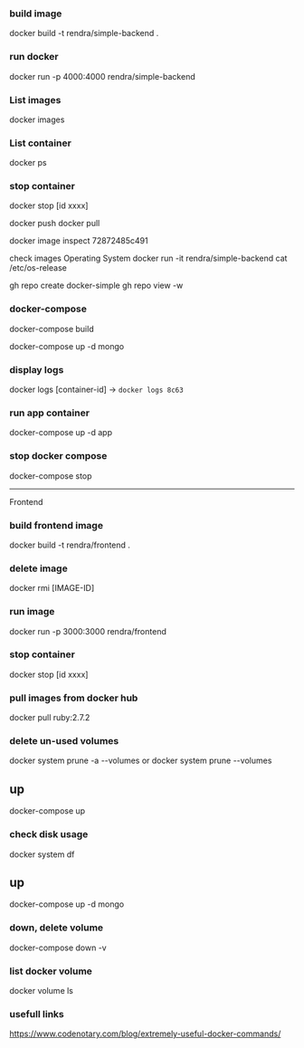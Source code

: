 ### build image
docker build -t rendra/simple-backend .

### run docker
docker run -p 4000:4000 rendra/simple-backend

### List images
docker images

### List container
docker ps 

### stop container
docker stop [id xxxx]

docker push
docker pull

docker image inspect 72872485c491

check images Operating System
docker run -it rendra/simple-backend cat /etc/os-release

gh repo create docker-simple
gh repo view -w

### docker-compose
docker-compose build

docker-compose up -d mongo

### display logs
docker logs [container-id] -> `docker logs 8c63`

### run app container
docker-compose up -d app

### stop docker compose
docker-compose stop

---
Frontend
### build frontend image
docker build -t rendra/frontend .

### delete image
docker rmi [IMAGE-ID]
 
### run image
docker run -p 3000:3000 rendra/frontend

### stop container
docker stop [id xxxx]

### pull images from docker hub
docker pull ruby:2.7.2

### delete un-used volumes
docker system prune -a --volumes
or 
docker system prune --volumes

## up
docker-compose up

### check disk usage
docker system df

## up
docker-compose up -d mongo
### down, delete volume
docker-compose down -v

### list docker volume
docker volume ls

### usefull links
https://www.codenotary.com/blog/extremely-useful-docker-commands/